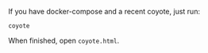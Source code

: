 If you have docker-compose and a recent coyote, just run:

    coyote

When finished, open `coyote.html`.


